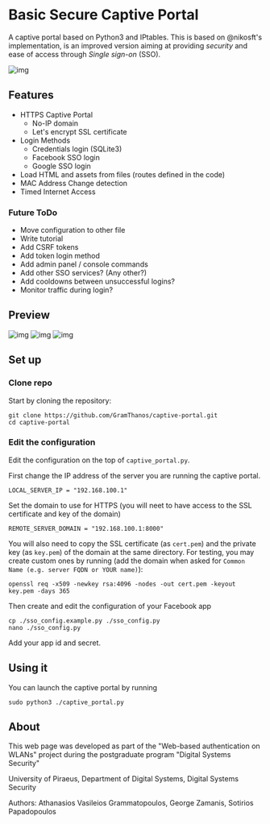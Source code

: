 # Basic Secure Captive Portal

A captive portal based on Python3 and IPtables. This is based on @nikosft's implementation, is an improved version aiming at providing *security* and ease of access through *Single sign-on* (SSO).

![img](https://raw.githubusercontent.com/GramThanos/captive-portal/master/pages/img/portal.png)

## Features
 - HTTPS Captive Portal
    - No-IP domain
    - Let's encrypt SSL certificate
 - Login Methods
    - Credentials login (SQLite3)
    - Facebook SSO login
    - Google SSO login
 - Load HTML and assets from files (routes defined in the code)
 - MAC Address Change detection
 - Timed Internet Access
 
### Future ToDo
 - Move configuration to other file
 - Write tutorial
 - Add CSRF tokens
 - Add token login method
 - Add admin panel / console commands
 - Add other SSO services? (Any other?)
 - Add cooldowns between unsuccessful logins?
 - Monitor traffic during login?

## Preview

![img](https://raw.githubusercontent.com/GramThanos/captive-portal/master/preview/login-page.jpg)
![img](https://raw.githubusercontent.com/GramThanos/captive-portal/master/preview/status-page.jpg)
![img](https://raw.githubusercontent.com/GramThanos/captive-portal/master/preview/logout-modal.jpg)

## Set up

### Clone repo
Start by cloning the repository:
```
git clone https://github.com/GramThanos/captive-portal.git
cd captive-portal
```

### Edit the configuration
Edit the configuration on the top of `captive_portal.py`.

First change the IP address of the server you are running the captive portal.
```
LOCAL_SERVER_IP = "192.168.100.1"
```

Set the domain to use for HTTPS (you will neet to have access to the SSL certificate and key of the domain)
```
REMOTE_SERVER_DOMAIN = "192.168.100.1:8000"
```
You will also need to copy the SSL certificate (as `cert.pem`) and the private key (as `key.pem`) of the domain at the same directory.
For testing, you may create custom ones by running (add the domain when asked for `Common Name (e.g. server FQDN or YOUR name)`):
```
openssl req -x509 -newkey rsa:4096 -nodes -out cert.pem -keyout key.pem -days 365
```


Then create and edit the configuration of your Facebook app
```
cp ./sso_config.example.py ./sso_config.py
nano ./sso_config.py
```
Add your app id and secret.

## Using it
You can launch the captive portal by running
```
sudo python3 ./captive_portal.py
```

## About

This web page was developed as part of the "Web-based authentication on WLANs" project during the postgraduate program "Digital Systems Security"

University of Piraeus, Department of Digital Systems, Digital Systems Security

Authors: Athanasios Vasileios Grammatopoulos, George Zamanis, Sotirios Papadopoulos
